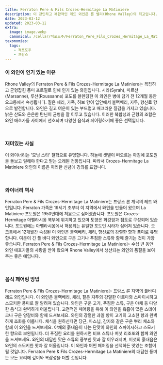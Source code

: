 ```yaml
---
title: Ferraton Pere & Fils Crozes-Hermitage La Matiniere
description: 이 강인하고 복합적인 레드 와인은 론 밸리(Rhone Valley)의 최고입니다. Ferraton Pere & Fils Crozes-Hermitage La Matiniere는 Syrah와 Marsanne 포도의 독특한 블렌딩으로 강렬하고 스파이시한 풍미 프로필을 제공합니다. 짙은 과일, 가죽, 약간의 스모크 향이 어우러진 이 풀바디 와인은 당신의 입맛을 감질나게 하고 오래 지속되는 인상을 남길 것입니다.
date: 2023-03-12
updated: 2023-03-12
extra:
  image: image.webp
  canonical: /cellar/적포도주/Ferraton_Pere_Fils_Crozes_Hermitage_La_Matiniere/index.md
taxonomies:
  tags: 
    - 적포도주
    - 프랑스
---
```


### 이 와인이 인기 있는 이유

Rhone Valley의 Ferraton Pere & Fils Crozes-Hermitage La Matiniere는 복잡하고 균형잡힌 풍미 프로필로 인해 인기 있는 와인입니다. 시라(Syrah), 마르산(Marsanne), 루산(Roussanne) 포도를 블렌딩한 이 와인은 병에 담기 전 12개월 동안 오크통에서 숙성됩니다. 짙은 체리, 가죽, 허브 향이 입안에서 블랙베리, 자두, 향신료 향으로 발전합니다. 와인은 길고 여운이 있는 부드럽고 매끄러운 질감을 가지고 있습니다. 밝은 산도와 은은한 탄닌이 균형을 잘 이루고 있습니다. 이러한 복합성과 균형의 조합은 와인 애호가들 사이에서 선호되며 다양한 음식과 페어링하기에 좋은 선택입니다.

&nbsp;  

### 재미있는 사실

이 와이너리는 '모닝 스타' 철학으로 유명합니다. 하늘에 샛별이 떠오르는 아침에 포도원을 돌보고 일해야 한다고 믿는 오래된 전통입니다. 따라서 Crozes-Hermitage La Matiniere 와인의 이름은 이러한 신념에 경의를 표합니다.

&nbsp;  

### 와이너리 역사

Ferraton Pere & Fils Crozes-Hermitage La Matiniere는 프랑스 론 계곡의 레드 와인입니다. Ferraton 가족은 19세기 초부터 이 지역에서 와인을 만들어 왔으며 La Matiniere 포도원은 1950년대에 처음으로 심어졌습니다. 포도원은 Crozes-Hermitage 아펠라시옹 북부에 위치하고 있으며 토양은 화강암과 점토로 구성되어 있습니다. 포도원에는 아펠라시옹에서 허용되는 유일한 포도인 시라가 심어져 있습니다. 오크통에서 12개월간 숙성된 이 와인은 블랙베리, 체리, 향신료의 강렬한 향과 풍미로 유명합니다. 여운이 긴 풀 바디 와인으로 구운 고기나 푸짐한 스튜와 함께 즐기는 것이 가장 좋습니다. Ferraton Pere & Fils Crozes-Hermitage La Matiniere는 수십 년 동안 와인 애호가들의 사랑을 받아 왔으며 Rhone Valley에서 생산되는 와인의 품질을 보여주는 좋은 예입니다.

&nbsp;  

### 음식 페어링 방법

Ferraton Pere & Fils Crozes-Hermitage La Matiniere는 프랑스 론 지역의 풀바디 레드 와인입니다. 이 와인은 블랙베리, 체리, 짙은 자두의 강렬한 아로마와 스파이시하고 스모키한 풍미로 잘 알려져 있습니다. 와인은 구운 고기, 푸짐한 스튜, 구운 야채 등 다양한 음식과 완벽하게 어울립니다. 고전적인 페어링을 위해 이 와인을 육즙이 많은 스테이크나 구운 양갈비와 함께 드셔보세요. 와인의 강렬한 과일 향이 고기의 고소한 향과 완벽하게 조화를 이룹니다. 채식을 원하신다면 당근, 파스닙, 감자와 같은 구운 뿌리 채소와 함께 이 와인을 드셔보세요. 야채의 흙내음이 나는 단맛이 와인의 스파이시하고 스모키한 향으로 보완됩니다. 더 푸짐한 요리를 원하시면 비프 스튜나 버섯 리조또와 함께 와인을 드셔보세요. 와인의 대담한 맛은 스튜의 풍부한 맛과 잘 어우러지며, 버섯의 흙내음은 와인의 스모키한 맛과 잘 어울립니다. 이 와인과 어떤 페어링을 선택하든 맛있는 조합이 될 것입니다. Ferraton Pere & Fils Crozes-Hermitage La Matiniere의 대담한 풍미는 모든 요리에 깊이와 복잡성을 더할 것입니다.

&nbsp;  
